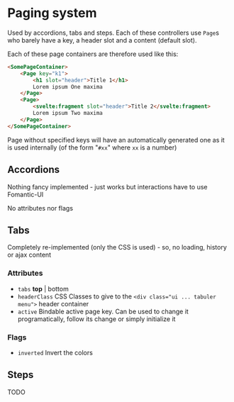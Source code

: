 # Paging system

Used by accordions, tabs and steps.
Each of these controllers use `Page`s who barely have a key, a header slot and a content (default slot).

Each of these page containers are therefore used like this:
```html
<SomePageContainer>
	<Page key="k1">
		<h1 slot="header">Title 1</h1>
		Lorem ipsum One maxima
	</Page>
	<Page>
		<svelte:fragment slot="header">Title 2</svelte:fragment>
		Lorem ipsum Two maxima
	</Page>
</SomePageContainer>
```

Page without specified keys will have an automatically generated one as it is used internally (of the form "`#xx`" where `xx` is a number)

## Accordions

Nothing fancy implemented - just works but interactions have to use Fomantic-UI

No attributes nor flags

## Tabs

Completely re-implemented (only the CSS is used) - so, no loading, history or ajax content

### Attributes

- `tabs` **top** | bottom
- `headerClass` CSS Classes to give to the `<div class="ui ... tabuler menu">` header container
- `active` Bindable active page key. Can be used to change it programatically, follow its change or simply initialize it

### Flags

- `inverted` Invert the colors

## Steps

TODO